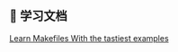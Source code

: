 ## 📒 学习文档

[Learn Makefiles With the tastiest examples](https://makefiletutorial.com/#getting-started)
